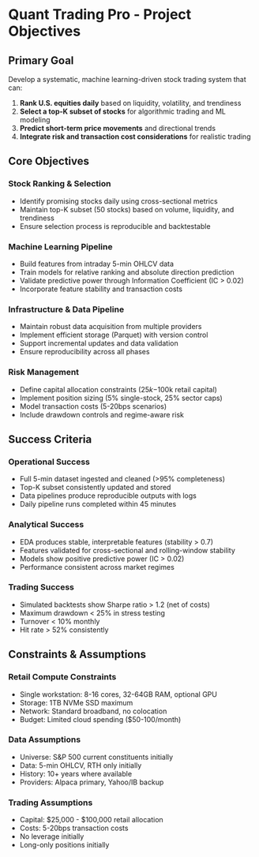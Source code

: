 # Quant Trading Pro - Project Objectives

## Primary Goal
Develop a systematic, machine learning-driven stock trading system that can:
1. **Rank U.S. equities daily** based on liquidity, volatility, and trendiness
2. **Select a top-K subset of stocks** for algorithmic trading and ML modeling  
3. **Predict short-term price movements** and directional trends
4. **Integrate risk and transaction cost considerations** for realistic trading

## Core Objectives

### Stock Ranking & Selection
- Identify promising stocks daily using cross-sectional metrics
- Maintain top-K subset (50 stocks) based on volume, liquidity, and trendiness
- Ensure selection process is reproducible and backtestable

### Machine Learning Pipeline
- Build features from intraday 5-min OHLCV data
- Train models for relative ranking and absolute direction prediction
- Validate predictive power through Information Coefficient (IC > 0.02)
- Incorporate feature stability and transaction costs

### Infrastructure & Data Pipeline
- Maintain robust data acquisition from multiple providers
- Implement efficient storage (Parquet) with version control
- Support incremental updates and data validation
- Ensure reproducibility across all phases

### Risk Management
- Define capital allocation constraints ($25k-$100k retail capital)
- Implement position sizing (5% single-stock, 25% sector caps)
- Model transaction costs (5-20bps scenarios)
- Include drawdown controls and regime-aware risk

## Success Criteria

### Operational Success
- Full 5-min dataset ingested and cleaned (>95% completeness)
- Top-K subset consistently updated and stored
- Data pipelines produce reproducible outputs with logs
- Daily pipeline runs completed within 45 minutes

### Analytical Success  
- EDA produces stable, interpretable features (stability > 0.7)
- Features validated for cross-sectional and rolling-window stability
- Models show positive predictive power (IC > 0.02)
- Performance consistent across market regimes

### Trading Success
- Simulated backtests show Sharpe ratio > 1.2 (net of costs)
- Maximum drawdown < 25% in stress testing
- Turnover < 10% monthly
- Hit rate > 52% consistently

## Constraints & Assumptions

### Retail Compute Constraints
- Single workstation: 8-16 cores, 32-64GB RAM, optional GPU
- Storage: 1TB NVMe SSD maximum
- Network: Standard broadband, no colocation
- Budget: Limited cloud spending ($50-100/month)

### Data Assumptions
- Universe: S&P 500 current constituents initially
- Data: 5-min OHLCV, RTH only initially
- History: 10+ years where available
- Providers: Alpaca primary, Yahoo/IB backup

### Trading Assumptions  
- Capital: $25,000 - $100,000 retail allocation
- Costs: 5-20bps transaction costs
- No leverage initially
- Long-only positions initially

